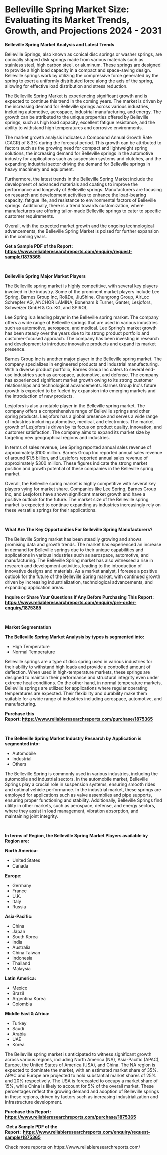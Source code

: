 <p><h1>Belleville Spring Market Size: Evaluating its Market Trends, Growth, and Projections 2024 - 2031</h1></p><p><strong>Belleville Spring Market Analysis and Latest Trends</strong></p>
<p><p>Belleville Springs, also known as conical disc springs or washer springs, are conically shaped disk springs made from various materials such as stainless steel, high carbon steel, or aluminum. These springs are designed to provide a high load capacity in a compact and space-saving design. Belleville springs work by utilizing the compressive force generated by the spring to exert a uniformly distributed force along the axis of the spring, allowing for effective load distribution and stress reduction.</p><p>The Belleville Spring Market is experiencing significant growth and is expected to continue this trend in the coming years. The market is driven by the increasing demand for Belleville springs across various industries, including automotive, aerospace, industrial manufacturing, and energy. The growth can be attributed to the unique properties offered by Belleville springs, such as high load capacity, excellent fatigue resistance, and the ability to withstand high temperatures and corrosive environments.</p><p>The market growth analysis indicates a Compound Annual Growth Rate (CAGR) of 8.3% during the forecast period. This growth can be attributed to factors such as the growing need for compact and lightweight spring solutions, the increasing demand for Belleville springs in the automotive industry for applications such as suspension systems and clutches, and the expanding industrial sector driving the demand for Belleville springs in heavy machinery and equipment.</p><p>Furthermore, the latest trends in the Belleville Spring Market include the development of advanced materials and coatings to improve the performance and longevity of Belleville springs. Manufacturers are focusing on research and development activities to enhance the load-bearing capacity, fatigue life, and resistance to environmental factors of Belleville springs. Additionally, there is a trend towards customization, where manufacturers are offering tailor-made Belleville springs to cater to specific customer requirements.</p><p>Overall, with the expected market growth and the ongoing technological advancements, the Belleville Spring Market is poised for further expansion in the coming years.</p></p>
<p><strong>Get a Sample PDF of the Report:&nbsp; <a href="https://www.reliableresearchreports.com/enquiry/request-sample/1875365">https://www.reliableresearchreports.com/enquiry/request-sample/1875365</a></strong></p>
<p>&nbsp;</p>
<p><strong>Belleville Spring Major Market Players</strong></p>
<p><p>The Belleville spring market is highly competitive, with several key players involved in the industry. Some of the prominent market players include Lee Spring, Barnes Group Inc, Ro&De, JiuShine, Chungrong Group, AirLoc Schrepfer AG, ANCHOR LAMINA, Boneham & Turner, Ganter, Lesjofors, Schweizer GmbH & Co. KG, and SPIROL. </p><p>Lee Spring is a leading player in the Belleville spring market. The company offers a wide range of Belleville springs that are used in various industries such as automotive, aerospace, and medical. Lee Spring's market growth has been steady over the years due to its strong product portfolio and customer-focused approach. The company has been investing in research and development to introduce innovative products and expand its market presence. </p><p>Barnes Group Inc is another major player in the Belleville spring market. The company specializes in engineered products and industrial manufacturing. With a diverse product portfolio, Barnes Group Inc caters to several end-use industries such as aerospace, automotive, and defense. The company has experienced significant market growth owing to its strong customer relationships and technological advancements. Barnes Group Inc's future growth is expected to be fueled by expansion into emerging markets and the introduction of new products.</p><p>Lesjofors is also a notable player in the Belleville spring market. The company offers a comprehensive range of Belleville springs and other spring products. Lesjofors has a global presence and serves a wide range of industries including automotive, medical, and electronics. The market growth of Lesjofors is driven by its focus on product quality, innovation, and customer satisfaction. The company aims to expand its market size by targeting new geographical regions and industries.</p><p>In terms of sales revenue, Lee Spring reported annual sales revenue of approximately $100 million. Barnes Group Inc reported annual sales revenue of around $1.5 billion, and Lesjofors reported annual sales revenue of approximately $300 million. These figures indicate the strong market position and growth potential of these companies in the Belleville spring market.</p><p>Overall, the Belleville spring market is highly competitive with several key players vying for market share. Companies like Lee Spring, Barnes Group Inc, and Lesjofors have shown significant market growth and have a positive outlook for the future. The market size of the Belleville spring market is expected to continue expanding as industries increasingly rely on these versatile springs for their applications.</p></p>
<p>&nbsp;</p>
<p><strong>What Are The Key Opportunities For Belleville Spring Manufacturers?</strong></p>
<p><p>The Belleville Spring market has been steadily growing and shows promising data and growth trends. The market has experienced an increase in demand for Belleville springs due to their unique capabilities and applications in various industries such as aerospace, automotive, and manufacturing. The Belleville Spring market has also witnessed a rise in research and development activities, leading to the introduction of innovative designs and materials. As a market analyst, I foresee a positive outlook for the future of the Belleville Spring market, with continued growth driven by increasing industrialization, technological advancements, and expanding application areas.</p></p>
<p><strong>Inquire or Share Your Questions If Any Before Purchasing This Report: <a href="https://www.reliableresearchreports.com/enquiry/pre-order-enquiry/1875365">https://www.reliableresearchreports.com/enquiry/pre-order-enquiry/1875365</a></strong></p>
<p>&nbsp;</p>
<p><strong>Market Segmentation</strong></p>
<p><strong>The Belleville Spring Market Analysis by types is segmented into:</strong></p>
<p><ul><li>High Temperature</li><li>Normal Temperature</li></ul></p>
<p><p>Belleville springs are a type of disc spring used in various industries for their ability to withstand high loads and provide a controlled amount of deflection. When used in high-temperature markets, these springs are designed to maintain their performance and structural integrity even under extreme heat conditions. On the other hand, in normal temperature markets, Belleville springs are utilized for applications where regular operating temperatures are expected. Their flexibility and durability make them suitable for a wide range of industries including aerospace, automotive, and manufacturing.</p></p>
<p><strong>Purchase this Report:&nbsp;<a href="https://www.reliableresearchreports.com/purchase/1875365">https://www.reliableresearchreports.com/purchase/1875365</a></strong></p>
<p>&nbsp;</p>
<p><strong>The Belleville Spring Market Industry Research by Application is segmented into:</strong></p>
<p><ul><li>Automobile</li><li>Industrial</li><li>Others</li></ul></p>
<p><p>The Belleville Spring is commonly used in various industries, including the automobile and industrial sectors. In the automobile market, Belleville Springs play a crucial role in suspension systems, ensuring smooth rides and optimal vehicle performance. In the industrial market, these springs are employed for applications such as valve assemblies and pipe supports, ensuring proper functioning and stability. Additionally, Belleville Springs find utility in other markets, such as aerospace, defense, and energy sectors, where they assist in load management, vibration absorption, and maintaining joint integrity.</p></p>
<p>&nbsp;</p>
<p><strong>In terms of Region, the Belleville Spring Market Players available by Region are:</strong></p>
<p>
    <p> <strong> North America: </strong>
        <ul>
            <li>United States</li>
            <li>Canada</li>
        </ul>
        </p> 
    <p> <strong> Europe: </strong>
        <ul>
            <li>Germany</li>
            <li>France</li>
            <li>U.K.</li>
            <li>Italy</li>
            <li>Russia</li>
        </ul>
        </p> 
    <p> <strong> Asia-Pacific: </strong>
        <ul>
            <li>China</li>
            <li>Japan</li>
            <li>South Korea</li>
            <li>India</li>
            <li>Australia</li>
            <li>China Taiwan</li>
            <li>Indonesia</li>
            <li>Thailand</li>
            <li>Malaysia</li>
        </ul>
        </p> 
    <p> <strong> Latin America: </strong>
        <ul>
            <li>Mexico</li>
            <li>Brazil</li>
            <li>Argentina Korea</li>
            <li>Colombia</li>
        </ul>
        </p> 
    <p> <strong> Middle East & Africa: </strong>
        <ul>
            <li>Turkey</li>
            <li>Saudi</li>
            <li>Arabia</li>
            <li>UAE</li>
            <li>Korea</li>
        </ul>
    </p>
    </p>
<p><p>The Belleville spring market is anticipated to witness significant growth across various regions, including North America (NA), Asia-Pacific (APAC), Europe, the United States of America (USA), and China. The NA region is expected to dominate the market, with an estimated market share of 35%. APAC and Europe are projected to hold substantial market shares of 25% and 20% respectively. The USA is forecasted to occupy a market share of 15%, while China is likely to account for 5% of the overall market. These percentages reflect the growing demand and adoption of Belleville springs in these regions, driven by factors such as increasing industrialization and infrastructure development.</p></p>
<p><strong>Purchase this Report: <a href="https://www.reliableresearchreports.com/purchase/1875365">https://www.reliableresearchreports.com/purchase/1875365</a></strong></p>
<p>&nbsp;<strong>Get a Sample PDF of the Report:&nbsp;&nbsp;<a href="https://www.reliableresearchreports.com/enquiry/request-sample/1875365">https://www.reliableresearchreports.com/enquiry/request-sample/1875365</a></strong></p>
<p><strong></strong></p>
<p>Check more reports on https://www.reliableresearchreports.com/</p>